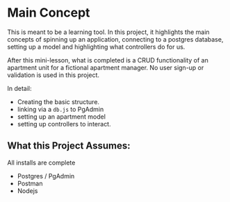 # Main Concept
This is meant to be a learning tool.  In this project, it highlights the main concepts of spinning up an application, connecting to a postgres database, setting up a model and highlighting what controllers do for us.

After this mini-lesson, what is completed is a CRUD functionality of an apartment unit for a fictional apartment manager.  No user sign-up or validation is used in this project.

In detail:
- Creating the basic structure.
- linking via a `db.js` to PgAdmin
- setting up an apartment model
- setting up controllers to interact.

## What this Project Assumes:
All installs are complete
- Postgres / PgAdmin
- Postman
- Nodejs